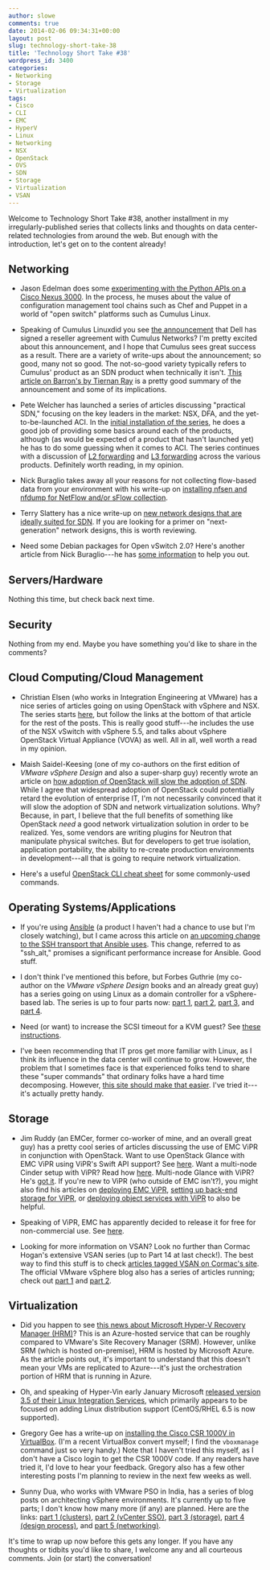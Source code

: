```yaml
---
author: slowe
comments: true
date: 2014-02-06 09:34:31+00:00
layout: post
slug: technology-short-take-38
title: 'Technology Short Take #38'
wordpress_id: 3400
categories:
- Networking
- Storage
- Virtualization
tags:
- Cisco
- CLI
- EMC
- HyperV
- Linux
- Networking
- NSX
- OpenStack
- OVS
- SDN
- Storage
- Virtualization
- VSAN
---
```


Welcome to Technology Short Take #38, another installment in my irregularly-published series that collects links and thoughts on data center-related technologies from around the web. But enough with the introduction, let's get on to the content already!

## Networking

* Jason Edelman does some [experimenting with the Python APIs on a Cisco Nexus 3000](http://www.jedelman.com/1/post/2014/01/nexus-3000-python-linux-and-open-switch-platforms.html). In the process, he muses about the value of configuration management tool chains such as Chef and Puppet in a world of "open switch" platforms such as Cumulus Linux.

* Speaking of Cumulus Linuxdid you see [the announcement](http://cumulusnetworks.com/press_releases/detail/20140128-cumulus-networkstm-announces-partnership-and-distribution-agreement-with-dell/) that Dell has signed a reseller agreement with Cumulus Networks? I'm pretty excited about this announcement, and I hope that Cumulus sees great success as a result. There are a variety of write-ups about the announcement; so good, many not so good. The not-so-good variety typically refers to Cumulus' product as an SDN product when technically it isn't. [This article on Barron's by Tiernan Ray](http://blogs.barrons.com/techtraderdaily/2014/01/28/dell-to-resell-linux-networking-software-from-cumulus-a-warm-cuddly-blanket-to-displace-cisco/) is a pretty good summary of the announcement and some of its implications.

* Pete Welcher has launched a series of articles discussing "practical SDN," focusing on the key leaders in the market: NSX, DFA, and the yet-to-be-launched ACI. In the [initial installation of the series](http://www.netcraftsmen.net/blogs/entry/practical-sdn-nsx-dfa-and-aci-the-all-seeing-eye.html), he does a good job of providing some basics around each of the products, although (as would be expected of a product that hasn't launched yet) he has to do some guessing when it comes to ACI. The series continues with a discussion of [L2 forwarding](http://www.netcraftsmen.net/blogs/softwaredefinednetwork/entry/practical-sdn-l2-forwarding-in-nsx-dfa-and-aci.html) and [L3 forwarding](http://www.netcraftsmen.net/blogs/softwaredefinednetwork/entry/practical-sdn-l3-forwarding-in-nsx-dfa-and-aci.html) across the various products. Definitely worth reading, in my opinion.

* Nick Buraglio takes away all your reasons for not collecting flow-based data from your environment with his write-up on [installing nfsen and nfdump for NetFlow and/or sFlow collection](http://www.forwardingplane.net/2014/01/install-nfsen-and-nfdump-on-centos-6-5-for-netflow-and-or-sflow-collection/).

* Terry Slattery has a nice write-up on [new network designs that are ideally suited for SDN](http://www.netcraftsmen.net/blogs/softwaredefinednetwork/entry/network-designs-that-support-sdn.html). If you are looking for a primer on "next-generation" network designs, this is worth reviewing.

* Need some Debian packages for Open vSwitch 2.0? Here's another article from Nick Buraglio---he has [some information](http://www.forwardingplane.net/2013/11/openvswitch-2-0-debian-packages/) to help you out.

## Servers/Hardware

Nothing this time, but check back next time.

## Security

Nothing from my end. Maybe you have something you'd like to share in the comments?

## Cloud Computing/Cloud Management

* Christian Elsen (who works in Integration Engineering at VMware) has a nice series of articles going on using OpenStack with vSphere and NSX. The series starts [here](http://www.edge-cloud.net/2013/12/openstack-vsphere-nsx/), but follow the links at the bottom of that article for the rest of the posts. This is really good stuff---he includes the use of the NSX vSwitch with vSphere 5.5, and talks about vSphere OpenStack Virtual Appliance (VOVA) as well. All in all, well worth a read in my opinion.

* Maish Saidel-Keesing (one of my co-authors on the first edition of _VMware vSphere Design_ and also a super-sharp guy) recently wrote an article on [how adoption of OpenStack will slow the adoption of SDN](http://technodrone.blogspot.com/2014/01/sdn-adoption-is-not-as-easy-as-you-think.html). While I agree that widespread adoption of OpenStack could potentially retard the evolution of enterprise IT, I'm not necessarily convinced that it will slow the adoption of SDN and network virtualization solutions. Why? Because, in part, I believe that the full benefits of something like OpenStack _need_ a good network virtualization solution in order to be realized. Yes, some vendors are writing plugins for Neutron that manipulate physical switches. But for developers to get true isolation, application portability, the ability to re-create production environments in development---all that is going to require network virtualization.

* Here's a useful [OpenStack CLI cheat sheet](http://anystacker.com/2014/02/openstack-command-line-cheat-sheet/) for some commonly-used commands.

## Operating Systems/Applications

* If you're using [Ansible](http://www.ansibleworks.com/) (a product I haven't had a chance to use but I'm closely watching), but I came across this article on [an upcoming change to the SSH transport that Ansible uses](http://blog.ansibleworks.com/2014/01/15/ssh-connection-upgrades-coming-in-ansible-1-5/). This change, referred to as "ssh_alt," promises a significant performance increase for Ansible. Good stuff.

* I don't think I've mentioned this before, but Forbes Guthrie (my co-author on the _VMware vSphere Design_ books and an already great guy) has a series going on using Linux as a domain controller for a vSphere-based lab. The series is up to four parts now: [part 1](http://www.vreference.com/2014/01/20/a-linux-based-domain-controller-for-a-vsphere-lab-part-1/), [part 2](http://www.vreference.com/2014/01/21/a-linux-based-domain-controller-for-a-vsphere-lab-part-2/), [part 3](http://www.vreference.com/2014/01/23/a-linux-based-domain-controller-for-a-vsphere-lab-part-3/), and [part 4](http://www.vreference.com/2014/01/24/a-linux-based-domain-controller-for-a-vsphere-lab-part-4/).

* Need (or want) to increase the SCSI timeout for a KVM guest? See [these instructions](http://captainkvm.com/2014/01/extending-scsi-timeouts-in-kvm-guests/).

* I've been recommending that IT pros get more familiar with Linux, as I think its influence in the data center will continue to grow. However, the problem that I sometimes face is that experienced folks tend to share these "super commands" that ordinary folks have a hard time decomposing. However, [this site should make that easier](http://explainshell.com). I've tried it---it's actually pretty handy.

## Storage

* Jim Ruddy (an EMCer, former co-worker of mine, and an overall great guy) has a pretty cool series of articles discussing the use of EMC ViPR in conjunction with OpenStack. Want to use OpenStack Glance with EMC ViPR using ViPR's Swift API support? See [here](http://theruddyduck.typepad.com/theruddyduck/2013/12/configure-openstack-glance-to-use-swift-api-with-emc-vipr.html). Want a multi-node Cinder setup with ViPR? Read how [here](http://theruddyduck.typepad.com/theruddyduck/2014/01/multi-node-cinder-with-emc-vipr.html). Multi-node Glance with ViPR? He's [got it](http://theruddyduck.typepad.com/theruddyduck/2014/01/multi-node-glance-with-emc-vipr.html). If you're new to ViPR (who outside of EMC isn't?), you might also find his articles on [deploying EMC ViPR](http://theruddyduck.typepad.com/theruddyduck/2013/11/deploy-emc-vipr.html), [setting up back-end storage for ViPR](http://theruddyduck.typepad.com/theruddyduck/2013/11/emc-vipr-discover-vnx-and-isilon-arrrays-for-physical-assets.html), or [deploying object services with ViPR](http://theruddyduck.typepad.com/theruddyduck/2013/12/deploy-object-services-with-emc-vipr.html) to also be helpful.

* Speaking of ViPR, EMC has apparently decided to release it for free for non-commercial use. See [here](http://www.emc.com/getvipr).

* Looking for more information on VSAN? Look no further than Cormac Hogan's extensive VSAN series (up to Part 14 at last check!). The best way to find this stuff is to check [articles tagged VSAN on Cormac's site](http://cormachogan.com/category/vmware/vsan/). The official VMware vSphere blog also has a series of articles running; check out [part 1](http://blogs.vmware.com/vsphere/2013/12/virtual-san-hardware-guidance-part-1-solid-state-drives.html) and [part 2](http://blogs.vmware.com/vsphere/2014/01/virtual-san-hardware-guidance-part-ii-storage-controllers.html).

## Virtualization

* Did you happen to see [this news about Microsoft Hyper-V Recovery Manager (HRM)](http://blogs.technet.com/b/in_the_cloud/archive/2014/01/16/announcing-the-ga-of-windows-azure-hyper-v-recovery-manager.aspx)? This is an Azure-hosted service that can be roughly compared to VMware's Site Recovery Manager (SRM). However, unlike SRM (which is hosted on-premise), HRM is hosted by Microsoft Azure. As the article points out, it's important to understand that this doesn't mean your VMs are replicated to Azure---it's just the orchestration portion of HRM that is running in Azure.

* Oh, and speaking of Hyper-Vin early January Microsoft [released version 3.5 of their Linux Integration Services](http://blogs.technet.com/b/virtualization/archive/2014/01/02/linux-integration-services-3-5-announcement.aspx), which primarily appears to be focused on adding Linux distribution support (CentOS/RHEL 6.5 is now supported).

* Gregory Gee has a write-up on [installing the Cisco CSR 1000V in VirtualBox](http://gregorygee.wordpress.com/2014/01/09/installing-cisco-csr-1000v-in-virtualbox/). (I'm a recent VirtualBox convert myself; I find the `vboxmanage` command just so very handy.) Note that I haven't tried this myself, as I don't have a Cisco login to get the CSR 1000V code. If any readers have tried it, I'd love to hear your feedback. Gregory also has a few other interesting posts I'm planning to review in the next few weeks as well.

* Sunny Dua, who works with VMware PSO in India, has a series of blog posts on architecting vSphere environments. It's currently up to five parts; I don't know how many more (if any) are planned. Here are the links: [part 1 (clusters)](http://vxpresss.blogspot.in/2013/11/part-1-architecting-vsphere-clusters.html), [part 2 (vCenter SSO)](http://vxpresss.blogspot.in/2013/12/part-2-architecting-vcenter-single-sign.html), [part 3 (storage)](http://vxpresss.blogspot.in/2013/12/part-3-architecting-storage-for-vsphere.html), [part 4 (design process)](http://vxpresss.blogspot.in/2013/12/part-4-architecting-vsphere-remember.html), and [part 5 (networking)](http://vxpresss.blogspot.com.au/2014/01/part-5-architecting-vsphere-networks.html).

It's time to wrap up now before this gets any longer. If you have any thoughts or tidbits you'd like to share, I welcome any and all courteous comments. Join (or start) the conversation!
